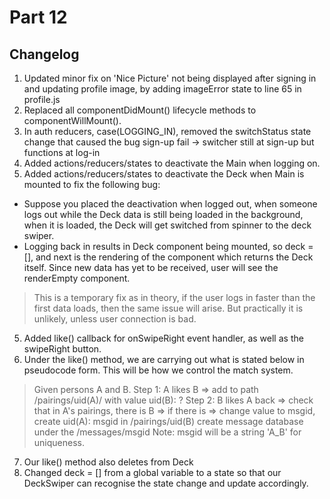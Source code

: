 # Part 12
## Changelog
1. Updated minor fix on 'Nice Picture' not being displayed after signing in and updating profile image, by adding imageError state to line 65 in profile.js
2. Replaced all componentDidMount() lifecycle methods to componentWillMount(). 
3. In auth reducers, case(LOGGING_IN), removed the switchStatus state change that caused the bug sign-up fail -> switcher still at sign-up but functions at log-in
4. Added actions/reducers/states to deactivate the Main when logging on. 
5. Added actions/reducers/states to deactivate the Deck when Main is mounted to fix the following bug:
- Suppose you placed the deactivation when logged out, when someone logs out while the Deck data is still being loaded in the background, when it is loaded, the Deck will get switched from spinner to the deck swiper.
- Logging back in results in Deck component being mounted, so deck = [], and next is the rendering of the component which returns the Deck itself. Since new data has yet to be received, user will see the renderEmpty component.
> This is a temporary fix as in theory, if the user logs in faster than the first data loads, then the same issue will arise. But practically it is unlikely, unless user connection is bad.
5. Added like() callback for onSwipeRight event handler, as well as the swipeRight button.
6. Under the like() method, we are carrying out what is stated below in pseudocode form. This will be how we control the match system. 
>Given persons A and B.
>Step 1: A likes B => add to path /pairings/uid(A)/ with value uid(B): ?
>Step 2: B likes A back => check that in A's pairings, there is B => if there is => change value to msgid, create uid(A): msgid in /pairings/uid(B) create message database under the /messages/msgid
>Note: msgid will be a string 'A_B' for uniqueness.
7. Our like() method also deletes from Deck
8. Changed deck = [] from a global variable to a state so that our DeckSwiper can recognise the state change and update accordingly. 
